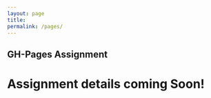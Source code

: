 ```yaml
---
layout: page
title:
permalink: /pages/
---
```


## GH-Pages Assignment

# Assignment details coming Soon!
